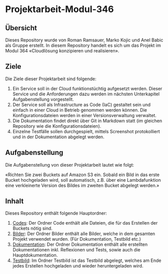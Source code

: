 # Projektarbeit-Modul-346

## Übersicht 
Dieses Repository wurde von Roman Ramsauer, Marko Kojic und Anel Babic als Gruppe erstellt.
In diesem Repository handelt es sich um das Projekt im Modul 364 «Cloudlösung konzipieren und realisieren».


## Ziele 
Die Ziele dieser Projektarbeit sind folgende:

1. Ein Service soll in der Cloud funktionstüchtig aufgesetzt werden. Dieser Service und die Anforderungen dazu werden im nächsten Unterkapitel Aufgabenstellung vorgestellt. 
2. Der Service soll als Infrastructure as Code (IaC) gestaltet sein und einfach in einer Cloud in Betrieb genommen werden können. Die Konfigurationsdateien werden in einer Versionsverwaltung verwaltet. 
3. Die Dokumentation findet direkt über Git in Markdown statt (im gleichen Repository wie die Konfigurationsdateien). 
4. Einzelne Testfälle sollen durchgespielt, mittels Screenshot protokolliert und in der Dokumentation abgelegt werden. 

## Aufgabenstellung 
Die Aufgabenstellung von dieser Projektarbeit lautet wie folgt:

«Richten Sie zwei Buckets auf Amazon S3 ein.
Sobald ein Bild in das erste Bucket hochgeladen wird, soll automatisch, z.B. über eine Lambdafunktion eine verkleinerte Version des Bildes im zweiten Bucket abgelegt werden.»

## Inhalt
Dieses Repository enthält folgende Hauptordner:

1.	[Codes](https://github.com/markokokoko/ProjektM346/tree/main/Codes): Der Ordner Code enthält alle Dateien, die für das Erstellen der Buckets nötig sind.
2.	[Bilder](https://github.com/markokokoko/ProjektM346/tree/main/Bilder): Der Ordner Bilder enthält alle Bilder, welche in dem gesamten Projekt verwendet wurden. (Für Dokumentation, Testbild etc.)
3.	[Dokumentation](https://github.com/markokokoko/ProjektM346/blob/main/Dokumentation/Hauptdokumentation.md): Der Ordner Dokumentation enthält alle erstellten Dokumentationen inkl. Reflexionen und Tests, sowie auch die Hauptdokumentation.
4.	[Testbild](https://github.com/markokokoko/ProjektM346/tree/main/Testbild): Im Ordner Testbild ist das Testbild abgelegt, welches am Ende jedes Erstellen hochgeladen und wieder heruntergeladen wird.



